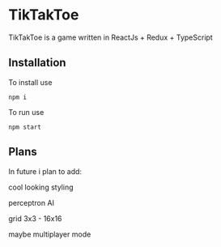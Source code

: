 # TikTakToe

TikTakToe is a game written in ReactJs + Redux + TypeScript

## Installation

To install use

```
npm i
```

To run use
```
npm start
```

## Plans
In future i plan to add:

cool looking styling

perceptron AI

grid 3x3 - 16x16

maybe multiplayer mode
